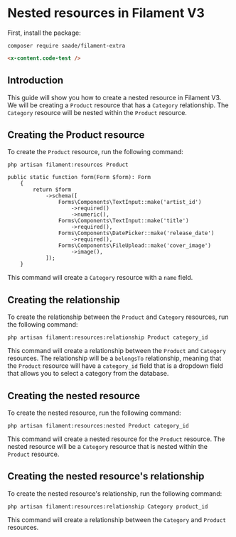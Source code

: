 # Nested resources in Filament V3

First, install the package:

```terminal
composer require saade/filament-extra
```

```html blade!
<x-content.code-test />
```


## Introduction

This guide will show you how to create a nested resource in Filament V3. We will be creating a `Product` resource that has a `Category` relationship. The `Category` resource will be nested within the `Product` resource.

## Creating the Product resource

To create the `Product` resource, run the following command:

```terminal
php artisan filament:resources Product
```

```code lang=php
public static function form(Form $form): Form
    {
        return $form
            ->schema([
                Forms\Components\TextInput::make('artist_id')
                    ->required()
                    ->numeric(),
                Forms\Components\TextInput::make('title')
                    ->required(),
                Forms\Components\DatePicker::make('release_date')
                    ->required(),
                Forms\Components\FileUpload::make('cover_image')
                    ->image(),
            ]);
    }
```

This command will create a `Category` resource with a `name` field.

## Creating the relationship

To create the relationship between the `Product` and `Category` resources, run the following command:

```terminal
php artisan filament:resources:relationship Product category_id
```

This command will create a relationship between the `Product` and `Category` resources. The relationship will be a `belongsTo` relationship, meaning that the `Product` resource will have a `category_id` field that is a dropdown field that allows you to select a category from the database.

## Creating the nested resource

To create the nested resource, run the following command:

```terminal
php artisan filament:resources:nested Product category_id
```

This command will create a nested resource for the `Product` resource. The nested resource will be a `Category` resource that is nested within the `Product` resource.

## Creating the nested resource's relationship

To create the nested resource's relationship, run the following command:

```terminal
php artisan filament:resources:relationship Category product_id
```

This command will create a relationship between the `Category` and `Product` resources.
